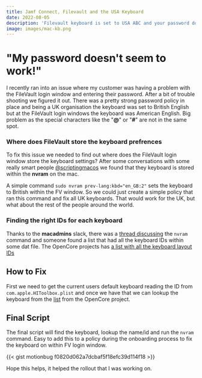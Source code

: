 ```yaml
---
title: Jamf Connect, Filevault and the USA Keyboard
date: 2022-08-05
description: 'Filevault keyboard is set to USA ABC and your password does not work. I will walk you through on what you need to do to change it to your local language'
image: images/mac-kb.png
---
```


# "My password doesn't seem to work!"

I recently ran into an issue where my customer was having a problem with the FileVault login window and entering their password. After a bit of trouble shooting we figured it out. There was a pretty strong password policy in place and being a UK organisation the keyboard was set to British English but at the FileVault login windows the keyboard was American English. Big problem as the special characters like the "**@**" or "**#**" are not in the same spot.

### Where does FileVault store the keyboard prefrences

To fix this issue we needed to find out where does the FileVault login window store the keyboard settings? After some conversations with some really smart people [@scriptingmacos](https://twitter.com/scriptingosx) we found that they keyboard is stored within the **nvram** on the mac.

A simple command `sudo nvram prev-lang:kbd="en_GB:2"` sets the keyboard to British within the FV window. So we could just create a simple policy that ran this command and fix all UK keyboards. That would work for the UK, but what about the rest of the people around the world.

### Finding the right IDs for each keyboard

Thanks to the **macadmins** slack, there was a [thread discussing](https://macadmins.slack.com/archives/CCWGRUFKN/p1643833928628799?thread_ts=1643822101.694119&cid=CCWGRUFKN) the `nvram` command and someone found a list that had all the keyboard IDs within some dat file. The OpenCore projects has [a list with all the keyboard layout IDs](https://raw.githubusercontent.com/acidanthera/OpenCorePkg/ef2db45050c4aed6aa2e93d7c00df45706ab4e13/Utilities/AppleKeyboardLayouts/AppleKeyboardLayouts.txt)

## How to Fix

First we need to get the current users default keyboard reading the ID from `com.apple.HIToolbox.plist` and once we have that we can lookup the keyboard from the [list](https://raw.githubusercontent.com/acidanthera/OpenCorePkg/ef2db45050c4aed6aa2e93d7c00df45706ab4e13/Utilities/AppleKeyboardLayouts/AppleKeyboardLayouts.txt) from the OpenCore project.

## Final Script
The final script will find the keyboard, lookup the name/id and run the `nvram` command. Easy to add this to a policy during the onboarding process to fix the keyboard on within FV login window.

{{< gist motionbug f0820d062a7dcbaf5f18efc39d114f18 >}}

Hope this helps, it helped the rollout that I was working on.
